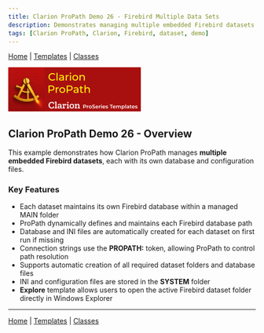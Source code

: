 ```yaml
---
title: Clarion ProPath Demo 26 - Firebird Multiple Data Sets
description: Demonstrates managing multiple embedded Firebird datasets with Clarion ProPath.
tags: [Clarion ProPath, Clarion, Firebird, dataset, demo]
---
```


[Home](../index.md) | [Templates](../templates/index.md) | [Classes](../classes/index.md)

[![ProPath logo](../assets/images/ProPath270x90.png)](https://www.clarionproseries.com/html/propath.html)

## Clarion ProPath Demo 26 - Overview

This example demonstrates how Clarion ProPath manages **multiple embedded Firebird datasets**, each with its own database and configuration files.

### Key Features

- Each dataset maintains its own Firebird database within a managed MAIN folder  
- ProPath dynamically defines and maintains each Firebird database path  
- Database and INI files are automatically created for each dataset on first run if missing  
- Connection strings use the **PROPATH:** token, allowing ProPath to control path resolution  
- Supports automatic creation of all required dataset folders and database files  
- INI and configuration files are stored in the **SYSTEM** folder  
- **Explore** template allows users to open the active Firebird dataset folder directly in Windows Explorer  

---

[Home](../index.md) | [Templates](../templates/index.md) | [Classes](../classes/index.md)
